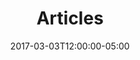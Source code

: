 ---
title: "Articles"
omit_header_text: true
date: 2017-03-03T12:00:00-05:00
menu: main
weight: 1
---